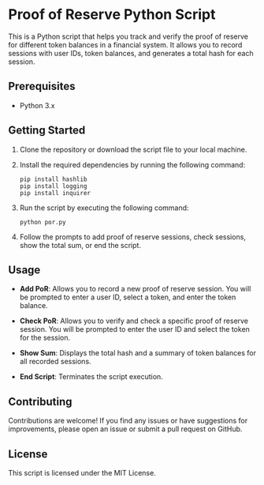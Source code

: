# Proof of Reserve Python Script

This is a Python script that helps you track and verify the proof of reserve for different token balances in a financial system. It allows you to record sessions with user IDs, token balances, and generates a total hash for each session.

## Prerequisites

- Python 3.x

## Getting Started

1. Clone the repository or download the script file to your local machine.

2. Install the required dependencies by running the following command:
   ```shell
   pip install hashlib
   pip install logging
   pip install inquirer

3. Run the script by executing the following command:
   ```shell
   python por.py

4. Follow the prompts to add proof of reserve sessions, check sessions, show the total sum, or end the script.

## Usage

- **Add PoR**: Allows you to record a new proof of reserve session. You will be prompted to enter a user ID, select a token, and enter the token balance.

- **Check PoR**: Allows you to verify and check a specific proof of reserve session. You will be prompted to enter the user ID and select the token for the session.

- **Show Sum**: Displays the total hash and a summary of token balances for all recorded sessions.

- **End Script**: Terminates the script execution.

## Contributing

Contributions are welcome! If you find any issues or have suggestions for improvements, please open an issue or submit a pull request on GitHub.

## License

This script is licensed under the MIT License.
